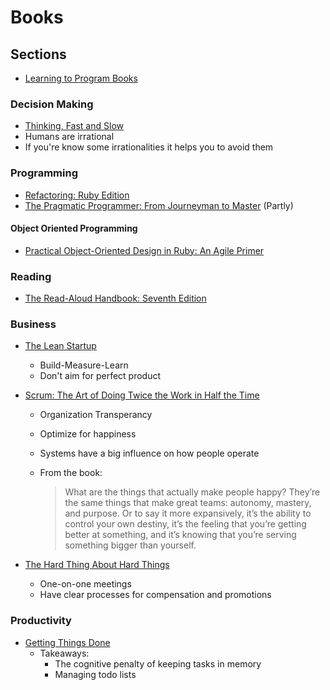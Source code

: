 # Books

## Sections

* [Learning to Program Books](earning_to_program_books.md)

### Decision Making
* [Thinking, Fast and Slow](http://www.amazon.com/Thinking-Fast-Slow-Daniel-Kahneman/dp/0374533555)
 * Humans are irrational
 * If you're know some irrationalities it helps you to avoid them

### Programming
* [Refactoring: Ruby Edition](http://www.amazon.com/Refactoring-Ruby-Addison-Wesley-Professional-ebook/dp/B002TIOYWG/)
* [The Pragmatic Programmer: From Journeyman to Master](http://www.amazon.com/The-Pragmatic-Programmer-Journeyman-Master/dp/020161622X) (Partly)

#### Object Oriented Programming
* [Practical Object-Oriented Design in Ruby: An Agile Primer](http://www.amazon.com/Practical-Object-Oriented-Design-Ruby-Addison-Wesley/dp/0321721330)

### Reading
* [The Read-Aloud Handbook: Seventh Edition](http://www.amazon.com/The-Read-Aloud-Handbook-Seventh-Edition/dp/014312160X/ref=pd_sim_b_2?ie=UTF8&refRID=0JKZYAGD9B4SF5P6X4NH)

### Business
* [The Lean Startup](http://www.amazon.com/dp/B004J4XGN6/)
  * Build-Measure-Learn
  * Don't aim for perfect product
* [Scrum: The Art of Doing Twice the Work in Half the Time](http://www.amazon.com/Scrum-Doing-Twice-Work-Half/dp/038534645X)
  * Organization Transperancy
  * Optimize for happiness
  * Systems have a big influence on how people operate
  * From the book:
  
     > What are the things that actually make people happy? They’re the same things that make great teams: autonomy, mastery, and purpose. Or to say it more expansively, it’s the ability to control your own destiny, it’s the feeling that you’re getting better at something, and it’s knowing that you’re serving something bigger than yourself.

* [The Hard Thing About Hard Things](http://www.amazon.com/dp/B00DQ845EA)
  * One-on-one meetings
  * Have clear processes for compensation and promotions

### Productivity

* [Getting Things Done](http://www.amazon.com/Getting-Things-Done-stress-free-productivity-ebook/dp/B00UMD5JJC/r)
  * Takeaways:
    * The cognitive penalty of keeping tasks in memory
    * Managing todo lists

